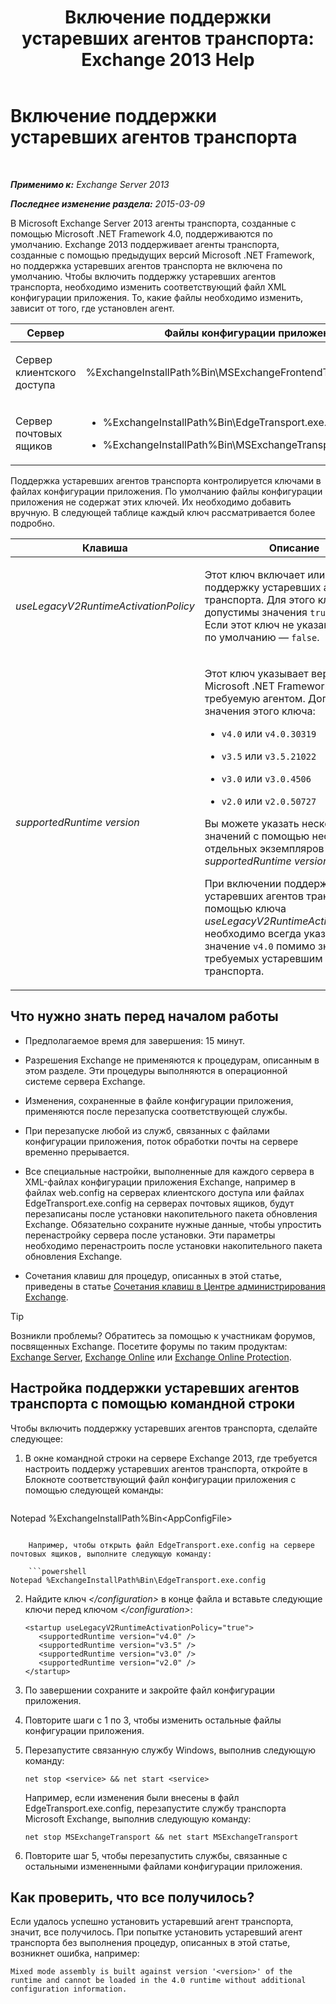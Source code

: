 ﻿---
title: 'Включение поддержки устаревших агентов транспорта: Exchange 2013 Help'
TOCTitle: Включение поддержки устаревших агентов транспорта
ms:assetid: 00617e87-7199-406e-b4a3-94378f657f1f
ms:mtpsurl: https://technet.microsoft.com/ru-ru/library/JJ591524(v=EXCHG.150)
ms:contentKeyID: 50487336
ms.date: 04/30/2018
mtps_version: v=EXCHG.150
ms.translationtype: HT
---

# Включение поддержки устаревших агентов транспорта

 

_**Применимо к:** Exchange Server 2013_

_**Последнее изменение раздела:** 2015-03-09_

В Microsoft Exchange Server 2013 агенты транспорта, созданные с помощью Microsoft .NET Framework 4.0, поддерживаются по умолчанию. Exchange 2013 поддерживает агенты транспорта, созданные с помощью предыдущих версий Microsoft .NET Framework, но поддержка устаревших агентов транспорта не включена по умолчанию. Чтобы включить поддержку устаревших агентов транспорта, необходимо изменить соответствующий файл XML конфигурации приложения. То, какие файлы необходимо изменить, зависит от того, где установлен агент.


<table>
<colgroup>
<col style="width: 33%" />
<col style="width: 33%" />
<col style="width: 33%" />
</colgroup>
<thead>
<tr class="header">
<th>Сервер</th>
<th>Файлы конфигурации приложений</th>
<th>Служба Microsoft Windows</th>
</tr>
</thead>
<tbody>
<tr class="odd">
<td><p>Сервер клиентского доступа</p></td>
<td><p>%ExchangeInstallPath%Bin\MSExchangeFrontendTransport.exe.config</p></td>
<td><p>Транспорт внешнего интерфейса Microsoft Exchange (MSExchangeFrontendTransport)</p></td>
</tr>
<tr class="even">
<td><p>Сервер почтовых ящиков</p></td>
<td><ul>
<li><p>%ExchangeInstallPath%Bin\EdgeTransport.exe.config</p></li>
<li><p>%ExchangeInstallPath%Bin\MSExchangeTransport.exe.config</p></li>
</ul></td>
<td><p>Служба транспорта Microsoft Exchange (MSExchangeTransport)</p></td>
</tr>
</tbody>
</table>


Поддержка устаревших агентов транспорта контролируется ключами в файлах конфигурации приложения. По умолчанию файлы конфигурации приложения не содержат этих ключей. Их необходимо добавить вручную. В следующей таблице каждый ключ рассматривается более подробно.


<table>
<colgroup>
<col style="width: 50%" />
<col style="width: 50%" />
</colgroup>
<thead>
<tr class="header">
<th>Клавиша</th>
<th>Описание</th>
</tr>
</thead>
<tbody>
<tr class="odd">
<td><p><em>useLegacyV2RuntimeActivationPolicy</em></p></td>
<td><p>Этот ключ включает или отключает поддержку устаревших агентов транспорта. Для этого ключа допустимы значения <code>true</code> или <code>false</code>. Если этот ключ не указан, значение по умолчанию — <code>false</code>.</p></td>
</tr>
<tr class="even">
<td><p><em>supportedRuntime version</em></p></td>
<td><p>Этот ключ указывает версию Microsoft .NET Framework, требуемую агентом. Допустимые значения этого ключа:</p>
<ul>
<li><p><code>v4.0</code> или <code>v4.0.30319</code></p></li>
<li><p><code>v3.5</code> или <code>v3.5.21022</code></p></li>
<li><p><code>v3.0</code> или <code>v3.0.4506</code></p></li>
<li><p><code>v2.0</code> или <code>v2.0.50727</code></p></li>
</ul>
<p>Вы можете указать несколько значений с помощью нескольких отдельных экземпляров ключа <em>supportedRuntime version</em>.</p>
<p>При включении поддержки устаревших агентов транспорта с помощью ключа <em>useLegacyV2RuntimeActivationPolicy</em> необходимо всегда указывать значение <code>v4.0</code> помимо значений, требуемых устаревшим агентом транспорта.</p></td>
</tr>
</tbody>
</table>


## Что нужно знать перед началом работы

  - Предполагаемое время для завершения: 15 минут.

  - Разрешения Exchange не применяются к процедурам, описанным в этом разделе. Эти процедуры выполняются в операционной системе сервера Exchange.

  - Изменения, сохраненные в файле конфигурации приложения, применяются после перезапуска соответствующей службы.

  - При перезапуске любой из служб, связанных с файлами конфигурации приложения, поток обработки почты на сервере временно прерывается.

  - Все специальные настройки, выполненные для каждого сервера в XML-файлах конфигурации приложения Exchange, например в файлах web.config на серверах клиентского доступа или файлах EdgeTransport.exe.config на серверах почтовых ящиков, будут перезаписаны после установки накопительного пакета обновления Exchange. Обязательно сохраните нужные данные, чтобы упростить перенастройку сервера после установки. Эти параметры необходимо перенастроить после установки накопительного пакета обновления Exchange.

  - Сочетания клавиш для процедур, описанных в этой статье, приведены в статье [Сочетания клавиш в Центре администрирования Exchange](keyboard-shortcuts-in-the-exchange-admin-center-exchange-online-protection-help.md).

> [!TIP]  
> Возникли проблемы? Обратитесь за помощью к участникам форумов, посвященных Exchange. Посетите форумы по таким продуктам: <a href="https://go.microsoft.com/fwlink/p/?linkid=60612">Exchange Server</a>, <a href="https://go.microsoft.com/fwlink/p/?linkid=267542">Exchange Online</a> или <a href="https://go.microsoft.com/fwlink/p/?linkid=285351">Exchange Online Protection</a>.


## Настройка поддержки устаревших агентов транспорта с помощью командной строки

Чтобы включить поддержку устаревших агентов транспорта, сделайте следующее:

1.  В окне командной строки на сервере Exchange 2013, где требуется настроить поддержу устаревших агентов транспорта, откройте в Блокноте соответствующий файл конфигурации приложения с помощью следующей команды:
    
    ```powershell
Notepad %ExchangeInstallPath%Bin\<AppConfigFile>
```
    
    Например, чтобы открыть файл EdgeTransport.exe.config на сервере почтовых ящиков, выполните следующую команду:
    
    ```powershell
Notepad %ExchangeInstallPath%Bin\EdgeTransport.exe.config
```

2.  Найдите ключ *\</configuration\>* в конце файла и вставьте следующие ключи перед ключом *\</configuration\>*:
    
        <startup useLegacyV2RuntimeActivationPolicy="true">
           <supportedRuntime version="v4.0" />
           <supportedRuntime version="v3.5" />
           <supportedRuntime version="v3.0" />
           <supportedRuntime version="v2.0" />
        </startup>

3.  По завершении сохраните и закройте файл конфигурации приложения.

4.  Повторите шаги с 1 по 3, чтобы изменить остальные файлы конфигурации приложения.

5.  Перезапустите связанную службу Windows, выполнив следующую команду:
    
        net stop <service> && net start <service>
    
    Например, если изменения были внесены в файл EdgeTransport.exe.config, перезапустите службу транспорта Microsoft Exchange, выполнив следующую команду:
    
        net stop MSExchangeTransport && net start MSExchangeTransport

6.  Повторите шаг 5, чтобы перезапустить службы, связанные с остальными измененными файлами конфигурации приложения.

## Как проверить, что все получилось?

Если удалось успешно установить устаревший агент транспорта, значит, все получилось. При попытке установить устаревший агент транспорта без выполнения процедур, описанных в этой статье, возникнет ошибка, например:

    Mixed mode assembly is built against version '<version>' of the runtime and cannot be loaded in the 4.0 runtime without additional configuration information.

